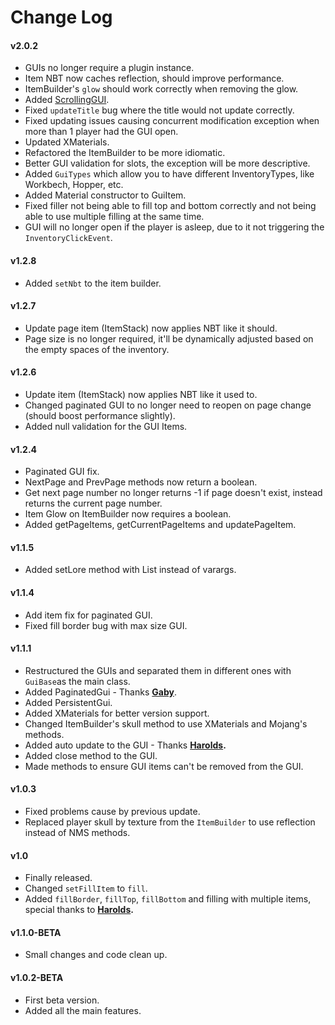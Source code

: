 # Change Log

#### v2.0.2

* GUIs no longer require a plugin instance.
* Item NBT now caches reflection, should improve performance.
* ItemBuilder's `glow` should work correctly when removing the glow.
* Added [ScrollingGUI](scrolling-gui.md).
* Fixed `updateTitle` bug where the title would not update correctly.
* Fixed updating issues causing concurrent modification exception when more than 1 player had the GUI open.
* Updated XMaterials.
* Refactored the ItemBuilder to be more idiomatic.
* Better GUI validation for slots, the exception will be more descriptive.
* Added `GuiTypes` which allow you to have different InventoryTypes, like Workbech, Hopper, etc.
* Added Material constructor to GuiItem.
* Fixed filler not being able to fill top and bottom correctly and not being able to use multiple filling at the same time.
* GUI will no longer open if the player is asleep, due to it not triggering the `InventoryClickEvent`.

#### v1.2.8

* Added `setNbt` to the item builder.

#### v1.2.7

* Update page item \(ItemStack\) now applies NBT like it should.
* Page size is no longer required, it'll be dynamically adjusted based on the empty spaces of the inventory.

#### v1.2.6

* Update item \(ItemStack\) now applies NBT like it used to.
* Changed paginated GUI to no longer need to reopen on page change \(should boost performance slightly\).
* Added null validation for the GUI Items.

#### v1.2.4

* Paginated GUI fix.
* NextPage and PrevPage methods now return a boolean.
* Get next page number no longer returns -1 if page doesn't exist, instead returns the current page number.
* Item Glow on ItemBuilder now requires a boolean.
* Added getPageItems, getCurrentPageItems and updatePageItem.

#### v1.1.5

* Added setLore method with List instead of varargs.

#### v1.1.4

* Add item fix for paginated GUI.
* Fixed fill border bug with max size GUI.

#### v1.1.1

* Restructured the GUIs and separated them in different ones with `GuiBase`as the main class.
* Added PaginatedGui - Thanks [**Gaby**](https://github.com/iGabyTM).
* Added PersistentGui.
* Added XMaterials for better version support.
* Changed ItemBuilder's skull method to use XMaterials and Mojang's methods.
* Added auto update to the GUI - Thanks [**Harolds**](https://github.com/harry0198)**.**
* Added close method to the GUI.
* Made methods to ensure GUI items can't be removed from the GUI.

#### v1.0.3

* Fixed problems cause by previous update.
* Replaced player skull by texture from the `ItemBuilder` to use reflection instead of NMS methods.

#### v1.0

* Finally released.
* Changed `setFillItem` to `fill`.
* Added `fillBorder`, `fillTop`, `fillBottom` and filling with multiple items, special thanks to [**Harolds**](https://github.com/harry0198)**.**

#### v1.1.0-BETA

* Small changes and code clean up.

#### **v1.0.2-BETA**

* First beta version.
* Added all the main features.

